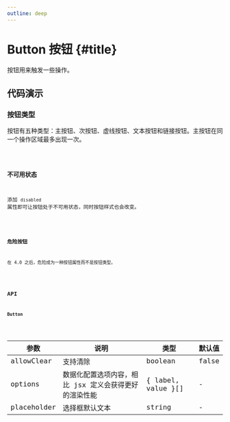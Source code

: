 ```yaml
---
outline: deep
---
```


# Button 按钮 {#title}

按钮用来触发一些操作。

## 代码演示

### 按钮类型

按钮有五种类型：主按钮、次按钮、虚线按钮、文本按钮和链接按钮。主按钮在同一个操作区域最多出现一次。

<Code path="button/Base" />

### 不可用状态

添加 `disabled` 属性即可让按钮处于不可用状态，同时按钮样式也会改变。

<Code path="button/Disabled" />

### 危险按钮

在 4.0 之后，危险成为一种按钮属性而不是按钮类型。

<Code path="button/Danger" />

## API

### Button

<div class="vp-table">

| 参数      | 说明 | 类型 | 默认值
| ----------- | ----------- | ----------- | ----------- |
| allowClear      | 支持清除		       | boolean | false |
| options   | 数据化配置选项内容，相比 jsx 定义会获得更好的渲染性能        | { label, value }[] | - |
| placeholder   | 选择框默认文本        | string | - |

</div>